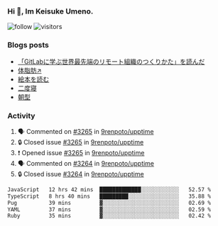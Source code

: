 ### Hi 👋, Im Keisuke Umeno.

<!--
**9renpoto/9renpoto** is a ✨ _special_ ✨ repository because its `README.md` (this file) appears on your GitHub profile.

Here are some ideas to get you started:

- 🔭 I’m currently working on ...
- 🌱 I’m currently learning ...
- 👯 I’m looking to collaborate on ...
- 🤔 I’m looking for help with ...
- 💬 Ask me about ...
- 📫 How to reach me: ...
- 😄 Pronouns: ...
- ⚡ Fun fact: ...
-->

![follow](https://img.shields.io/github/followers/9renpoto?label=Follow&style=social)
![visitors](https://komarev.com/ghpvc/?username=9renpoto&label=Profile%20views&color=0e75b6&style=flat)

### Blogs posts

<!-- BLOG-POST-LIST:START -->
- [「GitLabに学ぶ世界最先端のリモート組織のつくりかた」を読んだ](https://9renpoto.win/entry/2024/09/10/remote_organization)
- [体脂肪↗](https://9renpoto.win/entry/2024/08/12/gaining_fat)
- [絵本を読む](https://9renpoto.win/entry/2024/07/26/picture_book)
- [二度寝](https://9renpoto.win/entry/2024/07/18/going_back_to_sleep)
- [朝型](https://9renpoto.win/entry/2024/05/29/im-an-early)
<!-- BLOG-POST-LIST:END -->

### Activity

<!--START_SECTION:activity-->
1. 🗣 Commented on [#3265](https://github.com/9renpoto/upptime/issues/3265#issuecomment-2367149945) in [9renpoto/upptime](https://github.com/9renpoto/upptime)
2. 🔒 Closed issue [#3265](https://github.com/9renpoto/upptime/issues/3265) in [9renpoto/upptime](https://github.com/9renpoto/upptime)
3. ❗ Opened issue [#3265](https://github.com/9renpoto/upptime/issues/3265) in [9renpoto/upptime](https://github.com/9renpoto/upptime)
4. 🗣 Commented on [#3264](https://github.com/9renpoto/upptime/issues/3264#issuecomment-2367096417) in [9renpoto/upptime](https://github.com/9renpoto/upptime)
5. 🔒 Closed issue [#3264](https://github.com/9renpoto/upptime/issues/3264) in [9renpoto/upptime](https://github.com/9renpoto/upptime)
<!--END_SECTION:activity-->

<!--START_SECTION:waka-->

```txt
JavaScript   12 hrs 42 mins  █████████████░░░░░░░░░░░░   52.57 %
TypeScript   8 hrs 40 mins   █████████░░░░░░░░░░░░░░░░   35.88 %
Pug          39 mins         ▓░░░░░░░░░░░░░░░░░░░░░░░░   02.69 %
YAML         37 mins         ▓░░░░░░░░░░░░░░░░░░░░░░░░   02.59 %
Ruby         35 mins         ▓░░░░░░░░░░░░░░░░░░░░░░░░   02.42 %
```

<!--END_SECTION:waka-->
